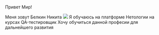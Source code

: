 Привет Мир!

 Меня зовут Белкин Никита
 ![](https://png.pngtree.com/background/20210711/original/pngtree-blue-and-pink-smoke-background-png-and-psd-download-picture-image_1158410.jpg)
 Я обучаюсь на платформе Нетологии на курсах QA-тестировщик
 Хочу обучиться данной професии для дальнейшего развития
 